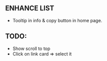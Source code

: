 ## ENHANCE LIST
- Tooltip in info & copy button in home page.

## TODO:
- Show scroll to top
- Click on link card => select it